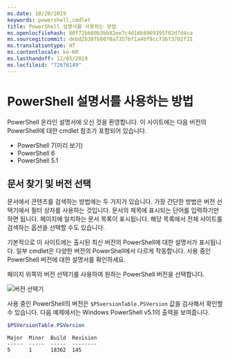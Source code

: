```yaml
---
ms.date: 10/20/2019
keywords: powershell,cmdlet
title: PowerShell 설명서를 사용하는 방법
ms.openlocfilehash: 80f72bb89b3bb82ee7c4d16b8969395f02d7d4ca
ms.sourcegitcommit: debd2b38fb8070a7357bf1a4bf9cc736f3702f31
ms.translationtype: HT
ms.contentlocale: ko-KR
ms.lasthandoff: 12/05/2019
ms.locfileid: "72676149"
---
```

# <a name="how-to-use-the-powershell-documentation"></a>PowerShell 설명서를 사용하는 방법

PowerShell 온라인 설명서에 오신 것을 환영합니다. 이 사이트에는 다음 버전의 PowerShell에 대한 cmdlet 참조가 포함되어 있습니다.

- PowerShell 7(미리 보기)
- PowerShell 6
- PowerShell 5.1

## <a name="finding-articles-and-selecting-a-version"></a>문서 찾기 및 버전 선택

문서에서 콘텐츠를 검색하는 방법에는 두 가지가 있습니다. 가장 간단한 방법은 버전 선택기에서 필터 상자를 사용하는 것입니다. 문서의 제목에 표시되는 단어를 입력하기만 하면 됩니다. 페이지에 일치하는 문서 목록이 표시됩니다. 해당 목록에서 전체 사이트를 검색하는 옵션을 선택할 수도 있습니다.

기본적으로 이 사이트에는 출시된 최신 버전의 PowerShell에 대한 설명서가 표시됩니다. 일부 cmdlet은 다양한 버전의 PowerShell에서 다르게 작동합니다. 사용 중인 PowerShell 버전에 대한 설명서를 확인하세요.

페이지 위쪽의 버전 선택기를 사용하여 원하는 PowerShell 버전을 선택합니다.

![버전 선택기](images/how-to-use-docs/version-search.gif)

사용 중인 PowerShell의 버전은 `$PSversionTable.PSVersion` 값을 검사해서 확인할 수 있습니다. 다음 예제에서는 Windows PowerShell v5.1의 출력을 보여줍니다.

```powershell
$PSVersionTable.PSVersion
```

```Output
Major  Minor  Build  Revision
-----  -----  -----  --------
5      1      18362  145
```
